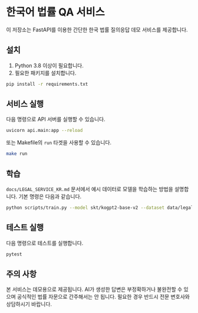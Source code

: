 # 한국어 법률 QA 서비스

이 저장소는 FastAPI를 이용한 간단한 한국 법률 질의응답 데모 서비스를 제공합니다.

## 설치

1. Python 3.8 이상이 필요합니다.
2. 필요한 패키지를 설치합니다.

```bash
pip install -r requirements.txt
```

## 서비스 실행

다음 명령으로 API 서버를 실행할 수 있습니다.

```bash
uvicorn api.main:app --reload
```

또는 Makefile의 `run` 타겟을 사용할 수 있습니다.

```bash
make run
```

## 학습

`docs/LEGAL_SERVICE_KR.md` 문서에서 예시 데이터로 모델을 학습하는 방법을 설명합니다. 기본 명령은 다음과 같습니다.

```bash
python scripts/train.py --model skt/kogpt2-base-v2 --dataset data/legal_cases.jsonl --output_dir model
```

## 테스트 실행

다음 명령으로 테스트를 실행합니다.

```bash
pytest
```

## 주의 사항

본 서비스는 데모용으로 제공됩니다. AI가 생성한 답변은 부정확하거나 불완전할 수 있으며 공식적인 법률 자문으로 간주해서는 안 됩니다. 필요한 경우 반드시 전문 변호사와 상담하시기 바랍니다.

